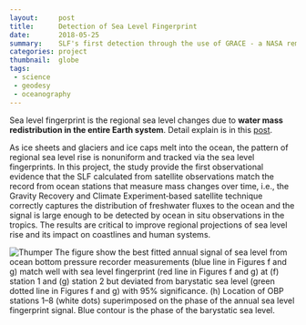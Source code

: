 ```yaml
---
layout:     post
title:      Detection of Sea Level Fingerprint
date:       2018-05-25
summary:    SLF's first detection through the use of GRACE - a NASA remote sensing data
categories: project
thumbnail:  globe
tags:
 - science
 - geodesy
 - oceanography
---
```


Sea level fingerprint is the regional sea level changes due to **water mass redistribution in the entire Earth system**. Detail explain is in this [post][1].		

As ice sheets and glaciers and ice caps melt into the ocean, the pattern of regional sea level rise is nonuniform and tracked via the sea level fingerprints. In this project, the study provide the first observational evidence that the SLF calculated from satellite observations match the record from ocean stations that measure mass changes over time, i.e., the Gravity Recovery and Climate Experiment‐based satellite technique correctly captures the distribution of freshwater fluxes to the ocean and the signal is large enough to be detected by ocean in situ observations in the tropics. The results are critical to improve regional projections of sea level rise and its impact on coastlines and human systems.		

![Thumper](https://chiaweh2.github.io/figures/OBP.png)
The figure show the best fitted annual signal of sea level from ocean bottom pressure recorder measurements
(blue line in Figures f and g) match well with sea level fingerprint (red line in Figures f and g) at (f) station 1 and (g) station 2 but deviated from barystatic sea level (green dotted line in Figures f and g) with 95% significance. (h) Location of OBP stations 1–8 (white dots) superimposed on the phase of the annual sea level fingerprint signal. Blue contour is the phase of the barystatic sea level.


[1]: https:chiaweh2.github.io/post/2018/05/25/What-is-Sea-Level-Fingerprint/
